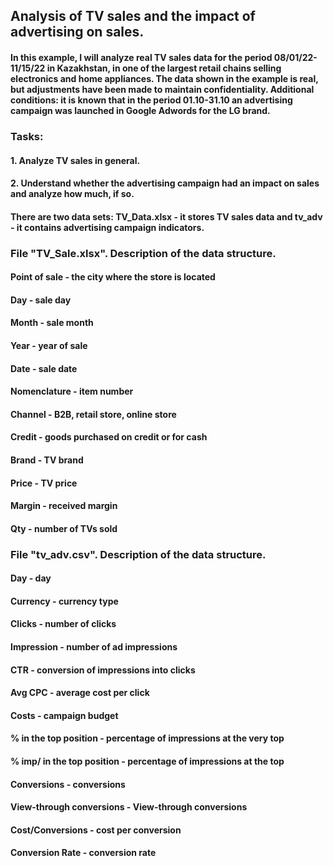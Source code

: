 ## Analysis of TV sales and the impact of advertising on sales.

#### In this example, I will analyze real TV sales data for the period 08/01/22-11/15/22 in Kazakhstan, in one of the largest retail chains selling electronics and home appliances. The data shown in the example is real, but adjustments have been made to maintain confidentiality. Additional conditions: it is known that in the period 01.10-31.10 an advertising campaign was launched in Google Adwords for the LG brand. 
### Tasks:
#### 1. Analyze TV sales in general.
#### 2. Understand whether the advertising campaign had an impact on sales and analyze how much, if so.
#### There are two data sets: TV_Data.xlsx - it stores TV sales data and tv_adv - it contains advertising campaign indicators.

### File "TV_Sale.xlsx". Description of the data structure.
#### Point of sale - the city where the store is located
#### Day - sale day
#### Month - sale month
#### Year - year of sale
#### Date - sale date
#### Nomenclature - item number
#### Channel - B2B, retail store, online store
#### Credit - goods purchased on credit or for cash
#### Brand - TV brand
#### Price - TV price
#### Margin - received margin
#### Qty - number of TVs sold

### File "tv_adv.csv". Description of the data structure.
#### Day - day
#### Currency - currency type
#### Clicks - number of clicks
#### Impression - number of ad impressions
#### CTR - conversion of impressions into clicks
#### Avg CPC - average cost per click
#### Costs - campaign budget
#### % in the top position - percentage of impressions at the very top
#### % imp/ in the top position - percentage of impressions at the top
#### Conversions - conversions
#### View-through conversions - View-through conversions
#### Cost/Conversions - cost per conversion
#### Conversion Rate - conversion rate
